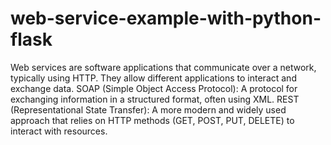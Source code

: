 # web-service-example-with-python-flask
Web services are software applications that communicate over a network, typically using HTTP. They allow different applications to interact and exchange data.
SOAP (Simple Object Access Protocol): A protocol for exchanging information in a structured format, often using XML.
REST (Representational State Transfer): A more modern and widely used approach that relies on HTTP methods (GET, POST, PUT, DELETE) to interact with resources.
